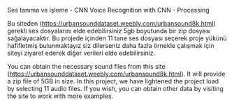 Ses tanıma ve işleme - CNN
Voice Recognition with CNN - Processing

Bu siteden (https://urbansounddataset.weebly.com/urbansound8k.html) gerekli ses dosyalarını elde edebilirsiniz 5gb boyutunda bir zip dosyası sağalayacaktır.
Bu projede içinden 11 tane ses dosyası seçerek proje yükünü hafifletmiş bulunmaktayız siz dilerseniz daha fazla örnekle çalışmak için siteyi ziyaret ederek diğer verileri elde edebilirsiniz.

You can obtain the necessary sound files from this site (https://urbansounddataset.weebly.com/urbansound8k.html). It will provide a zip file of 5GB in size.
In this project, we have lightened the project load by selecting 11 audio files. If you wish, you can obtain other data by visiting the site to work with more examples.

